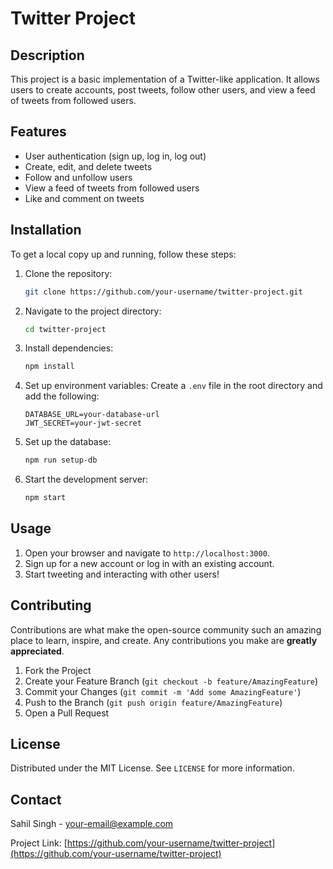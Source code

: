 # Twitter Project

## Description

This project is a basic implementation of a Twitter-like application. It allows users to create accounts, post tweets, follow other users, and view a feed of tweets from followed users.

## Features

- User authentication (sign up, log in, log out)
- Create, edit, and delete tweets
- Follow and unfollow users
- View a feed of tweets from followed users
- Like and comment on tweets

## Installation

To get a local copy up and running, follow these steps:

1. Clone the repository:
    ```sh
    git clone https://github.com/your-username/twitter-project.git
    ```
2. Navigate to the project directory:
    ```sh
    cd twitter-project
    ```
3. Install dependencies:
    ```sh
    npm install
    ```
4. Set up environment variables:
    Create a `.env` file in the root directory and add the following:
    ```env
    DATABASE_URL=your-database-url
    JWT_SECRET=your-jwt-secret
    ```
5. Set up the database:
    ```sh
    npm run setup-db
    ```
6. Start the development server:
    ```sh
    npm start
    ```

## Usage

1. Open your browser and navigate to `http://localhost:3000`.
2. Sign up for a new account or log in with an existing account.
3. Start tweeting and interacting with other users!

## Contributing

Contributions are what make the open-source community such an amazing place to learn, inspire, and create. Any contributions you make are **greatly appreciated**.

1. Fork the Project
2. Create your Feature Branch (`git checkout -b feature/AmazingFeature`)
3. Commit your Changes (`git commit -m 'Add some AmazingFeature'`)
4. Push to the Branch (`git push origin feature/AmazingFeature`)
5. Open a Pull Request

## License

Distributed under the MIT License. See `LICENSE` for more information.

## Contact

Sahil Singh - [your-email@example.com](mailto:your-email@example.com)

Project Link: [https://github.com/your-username/twitter-project](https://github.com/your-username/twitter-project)
